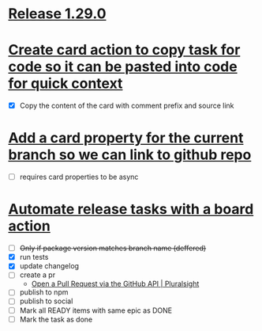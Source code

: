 # [Release 1.29.0](#TODO:-20)
<!--
is-epic:"Release 1.29.0"
created:2022-04-09T15:15:44.597Z expand:1 -->
# [Create card action to copy task for code so it can be pasted into code for quick context](#READY:-10)
- [x] Copy the content of the card with comment prefix and source link
<!--
created:2022-04-09T15:04:38.154Z epic:"Release 1.29.0" -->
# [Add a card property for the current branch so we can link to github repo](#TODO:-10)
- [ ] requires card properties to be async
<!--
created:2022-04-09T15:11:35.185Z epic:"Release 1.29.0" -->
# [Automate release tasks with a board action](#DOING:-40)
- [ ] ~~Only if package version matches branch name (deffered)~~
- [x] run tests
- [x] update changelog
- [ ] create a pr
  - [Open a Pull Request via the GitHub API | Pluralsight](https://www.pluralsight.com/guides/open-a-pull-request-via-the-github-api)
- [ ] publish to npm
- [ ] publish to social
- [ ] Mark all READY items with same epic as DONE
- [ ] Mark the task as done
<!--
created:2022-04-09T15:15:28.188Z
epic:"Release 1.29.0"
expand:1
-->
